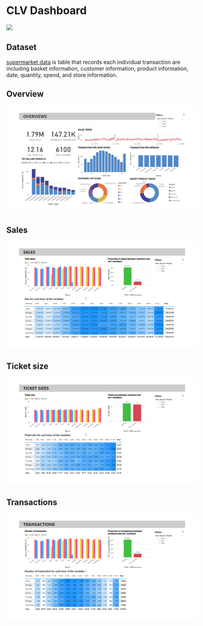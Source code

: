 # CLV Dashboard

[![](https://img.shields.io/badge/-Power--BI-yellow)](https://powerbi.microsoft.com/en-au/)

## Dataset
[supermarket data](https://github.com/NittyNice/BADS7105-CRM-Analytics/blob/main/data/Supermarket%20Data.csv) is table that records each individual transaction are including basket information, customer information, product information, date, quantity, spend, and store information.


## Overview
![overview](./img/dashboard_overview.png)

## Sales
![sales](./img/dashboard_sales.png)

## Ticket size
![ticket size](./img/dashboard_ticket_size.png)

## Transactions
![transaction](./img/dashboard_transaction.png)



